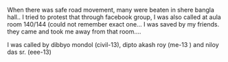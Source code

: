 When there was safe road movement, many were beaten in shere bangla hall.. I tried to protest that through facebook group, I was also called at aula room 140/144 (could not remember exact one... I was saved by my friends. they came and took me away from that room.... 
I was called by dibbyo mondol (civil-13), dipto akash roy (me-13 ) and niloy das sr. (eee-13) 